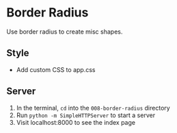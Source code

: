# Border Radius
Use border radius to create misc shapes.

## Style
* Add custom CSS to app.css

## Server
1. In the terminal, `cd` into the `008-border-radius` directory
1. Run `python -m SimpleHTTPServer` to start a server
1. Visit localhost:8000 to see the index page
